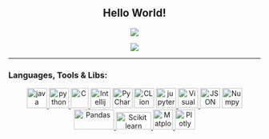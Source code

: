 <h2 align="center">Hello World!</h2>

<p align="center">
<img align="center" src="https://github-readme-stats.vercel.app/api?username=haimgoldfisher&show_icons=true&theme=radical" />
</p>
<p align="center">
<img align="center" src="https://komarev.com/ghpvc/?username=haimgoldfishe&style=flat-square&color=ff69b4" />
</p>

-----

  <div align="center">

<h3 align="left">Languages, Tools & Libs:</h3>
<p align="center">
<a href="https://www.java.com" target="Java"> <img src="https://github.com/tomchen/stack-icons/blob/master/logos/java.svg" alt="java" width="40" height="40"/>  </a>
<a href="https://www.python.org" target="Python"> <img src="https://github.com/tomchen/stack-icons/blob/master/logos/python.svg" alt="python" width="40" height="40"/>  </a>
<a href="https://en.wikipedia.org/wiki/C_(programming_language)" target="C"> <img src="https://upload.wikimedia.org/wikipedia/commons/thumb/1/18/C_Programming_Language.svg/1853px-C_Programming_Language.svg.png" alt="C" width="35" height="40"/>  </a>  
<a href="https://www.jetbrains.com/idea/" title="Intellij IDEA"> <img src="https://github.com/tomchen/stack-icons/blob/master/logos/intellij-idea.svg" alt="Intellij IDEA" width="40" height="40"/></a>  
<a href="https://www.jetbrains.com/pycharm/" target="PyCharm"> <img src="https://github.com/tomchen/stack-icons/blob/master/logos/pycharm.svg" alt="PyCharm" width="40" height="40"/></a>
<a href="https://www.jetbrains.com/clion/" target="CLion"> <img src="https://coollogo.net/wp-content/uploads/2021/02/CLion-logo.svg" alt="CLion" width="40" height="40"/></a>
<a href="https://jupyter.org/" target="jupyter"> <img src="https://github.com/tomchen/stack-icons/blob/master/logos/jupyter.svg" alt="jupyter" width="40" height="40"/>  </a> 
<a href="https://code.visualstudio.com/" title="Visual Studio"> <img src="https://github.com/tomchen/stack-icons/blob/master/logos/visual-studio-code.svg" alt="Visual Studio"  width="40" height="40"/>  </a> 
<a href="https//www.json.org/" target="JSON"> <img src="https://upload.wikimedia.org/wikipedia/commons/thumb/c/c9/JSON_vector_logo.svg/2048px-JSON_vector_logo.svg.png" alt="JSON" width="40" height="40"/></a>
<a href="https://numpy.org/doc/stable/" target="Numpy"> <img src="https://cdn.worldvectorlogo.com/logos/numpy.svg" alt="Numpy" width="40" height="40"/>  </a>
<a href="https://pandas.pydata.org/docs/" target="Pandas"> <img src="https://user-images.githubusercontent.com/74299934/124384183-c15bd600-dcd8-11eb-8350-d1980f87b8c8.png" alt="Pandas" width="80" height="40"/>  </a>
<a href="https://scikit-learn.org/stable/" target="Scikit learn"> <img src="https://upload.wikimedia.org/wikipedia/commons/thumb/0/05/Scikit_learn_logo_small.svg/1200px-Scikit_learn_logo_small.svg.png" alt="Scikit learn" width="70" height="35"/>  </a>
<a href="https://matplotlib.org/" target="Matplotlib"> <img src="https://upload.wikimedia.org/wikipedia/commons/thumb/0/01/Created_with_Matplotlib-logo.svg/2048px-Created_with_Matplotlib-logo.svg.png" alt="Matplotlib" width="40" height="40"/>  </a>
<a href="https://plotly.com/" target="Plotly"> <img src="https://plotly.com/all_static/images/dark-logo.png" alt="Plotly" width="40" height="40"/>  </a>
  
  
  
  </div>
